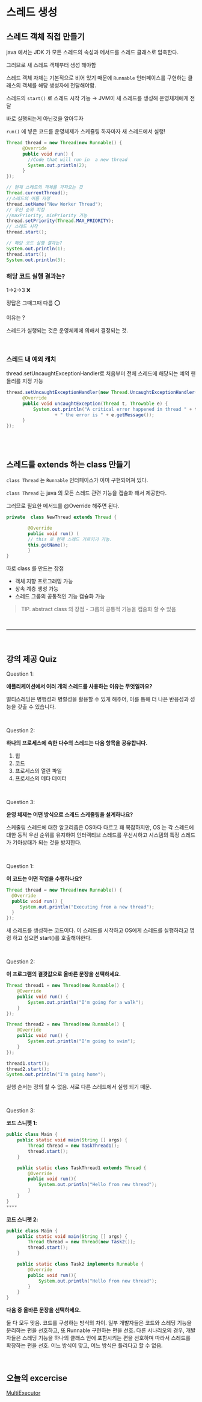 # 스레드 생성

## 스레드 객체 직접 만들기

java 에서는 JDK 가 모든 스레드의 속성과 메서드를 스레드 클래스로 압축한다.

그러므로 새 스레드 객체부터 생성 해야함

스레드 객체 자체는 기본적으로 비어 있기 때문에 `Runnable` 인터페이스를 구현하는 클래스의 객체를 해당 생성자에 전달해야함.

스레드의 `start()` 로 스레드 시작 가능 → JVM이 새 스레드를 생성해 운영체제에게 전달

바로 실행되는게 아닌것을 알아두자

`run()` 에 넣은 코드를 운영체제가 스케쥴링 하자마자 새 스레드에서 실행!

```java
Thread thread = new Thread(new Runnable() {
      @Override
      public void run() {
        //Code that will run in  a new thread
		System.out.println(2);
      }
});

// 현재 스레드의 객체를 가져오는 것
Thread.currentThread();
//스레드의 이름 지정
thread.setName("New Worker Thread");
// 우선 순위 지정
//maxPriority, minPriority 가능
thread.setPriority(Thread.MAX_PRIORITY);
// 스레드 시작
thread.start();

// 해당 코드 실행 결과는?
System.out.println(1);
thread.start();
System.out.println(3);
```

### 해당 코드 실행 결과는?

1→2→3 ❌

정답은 그때그때 다름 ⭕️

이유는 ?

스레드가 실행되는 것은 운영체제에 의해서 결정되는 것.

<br>

### 스레드 내 예외 캐치

thread.setUncaughtExceptionHandler로 처음부터 전체 스레드에 해당되는 예외 핸들러를 지정 가능

```java
thread.setUncaughtExceptionHandler(new Thread.UncaughtExceptionHandler() {
      @Override
      public void uncaughtException(Thread t, Throwable e) {
          System.out.println("A critical error happened in thread " + t.getName()
                  + " the error is " + e.getMessage());
      }
});
```

<br>
<br>

## 스레드를 extends 하는 class 만들기

`class Thread` 는 `Runnable` 인터페이스가 이미 구현되어져 있다.

`class Thread` 는 java 의 모든 스레드 관련 기능을 캡슐화 해서 제공한다.

그러므로 필요한 메서드를 @Override 해주면 된다.

```java
private  class NewThread extends Thread {

        @Override
        public void run() (
		// this 로 현재 스레드 가르키기 가능.
		this.getName();
        }
}
```

따로 class 를 만드는 장점

- 객체 지향 프로그래밍 가능
- 상속 계층 생성 가능
- 스레드 그룹의 공통적인 기능 캡슐화 가능

> TIP. abstract class 의 장점 - 그룹의 공통적 기능을 캡슐화 할 수 있음

<br>

---

<br>

## 강의 제공 Quiz

Question 1:

**애플리케이션에서 여러 개의 스레드를 사용하는 이유는 무엇일까요?**

멀티스레딩은 병행성과 병렬성을 활용할 수 있게 해주어, 이를 통해 더 나은 반응성과 성능을 갖출 수 있습니다.

<br>

Question 2:

**하나의 프로세스에 속한 다수의 스레드는 다음 항목을 공유합니다.**

1. 힙
2. 코드
3. 프로세스의 열린 파일
4. 프로세스의 메타 데이터

<br>

Question 3:

**운영 체제는 어떤 방식으로 스레드 스케줄링을 설계하나요?**

스케줄링 스레드에 대한 알고리즘은 OS마다 다르고 꽤 복잡하지만, OS 는 각 스레드에 대한 동적 우선 순위를 유지하여 인터랙티브 스레드를 우선시하고 시스템의 특정 스레드가 기아상태가 되는 것을 방지한다.

<br>

Question 1:

**이 코드는 어떤 작업을 수행하나요?**

```java
Thread thread = new Thread(new Runnable() {
  @Override
  public void run() {
     System.out.println("Executing from a new thread");
  }
});
```

새 스레드를 생성하는 코드이다. 이 스레드를 시작하고 OS에게 스레드를 실행하라고 명령 하고 싶으면 start()를 호출해야한다.

<br>

Question 2:

**이 프로그램의 결괏값으로 올바른 문장을 선택하세요.**

```java
Thread thread1 = new Thread(new Runnable() {
    @Override
    public void run() {
        System.out.println("I'm going for a walk");
    }
});

Thread thread2 = new Thread(new Runnable() {
    @Override
    public void run() {
        System.out.println("I'm going to swim");
    }
});

thread1.start();
thread2.start();
System.out.println("I'm going home");
```

실행 순서는 정의 할 수 없음. 서로 다른 스레드에서 실행 되기 때문.

<br>

Question 3:

**코드 스니펫 1:**

```java
public class Main {
    public static void main(String [] args) {
        Thread thread = new TaskThread1();
        thread.start();
    }

    public static class TaskThread1 extends Thread {
        @Override
        public void run(){
            System.out.println("Hello from new thread");
        }
    }
}
****
```

**코드 스니펫 2:**

```java
public class Main {
    public static void main(String [] args) {
        Thread thread = new Thread(new Task2());
        thread.start();
    }

    public static class Task2 implements Runnable {
        @Override
        public void run(){
            System.out.println("Hello from new thread");
        }
    }
}
```

**다음 중 올바른 문장을 선택하세요.**

둘 다 모두 맞음. 코드를 구성하는 방식의 차이. 일부 개발자들은 코드와 스레딩 기능을 분리하는 편을 선호하고, 또 Runnable 구현하는 편을 선호. 다른 시나리오의 경우, 개발자들은 스레딩 기능을 하나의 클래스 안에 포함시키는 편을 선호하며 따라서 스레드를 확장하는 편을 선호. 어느 방식이 맞고, 어느 방식은 틀리다고 할 수 없음.

<br>

## 오늘의 excercise

[MultiExecutor](https://github.com/happyjamy/TIL/blob/main/Java_/multiThread/exercise/MultiExecutor.java)
